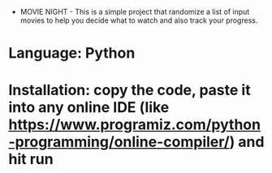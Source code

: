  - MOVIE NIGHT -
This is a simple project that randomize a list of input movies to help you decide what to watch and also track your progress.

# Language: Python
# Installation: copy the code, paste it into any online IDE (like https://www.programiz.com/python-programming/online-compiler/) and hit run
